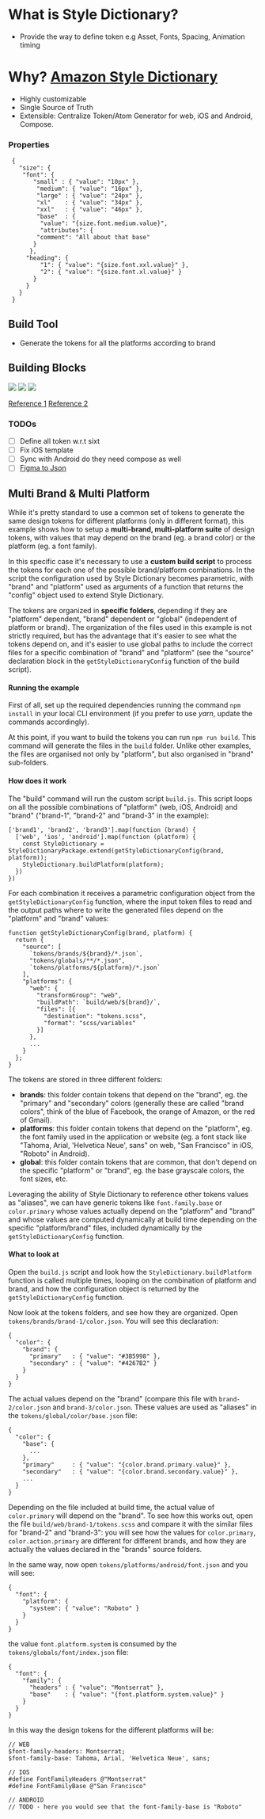# What is Style Dictionary?

- Provide the way to define token e.g Asset, Fonts, Spacing, Animation timing 

# Why? [Amazon Style Dictionary](https://github.com/amzn/style-dictionary#usage)

- Highly customizable
- Single Source of Truth
- Extensible: Centralize Token/Atom Generator for web, iOS and Android, Compose.

 ### Properties

 ```
  {
    "size": {
     "font": {
        "small" : { "value": "10px" },
         "medium": { "value": "16px" },
         "large" : { "value": "24px" },
         "xl"    : { "value": "34px" },
         "xxl"   : { "value": "46px" },
         "base"  : {
          "value": "{size.font.medium.value}",
          "attributes": {
         "comment": "All about that base"
        }
       },
      "heading": {
          "1": { "value": "{size.font.xxl.value}" },
          "2": { "value": "{size.font.xl.value}" }
        }
      }
    }
  }
```

## Build Tool 

- Generate the tokens for all the platforms according to brand

## Building Blocks

<img src="readme-resources/building-blocks.png"/>

<img src="readme-resources/explaination-building-blocks.png"/>

<img src="readme-resources/deep-merge.png"/>

[Reference 1](https://dbanksdesign.github.io/style-dictionary-presentation/#/15)
[Reference 2](https://dbanks.design/blog/dark-mode-with-style-dictionary/)


### TODOs

- [ ] Define all token w.r.t sixt
- [ ] Fix iOS template
- [ ] Sync with Android do they need compose as well
- [ ] [Figma to Json](https://github.com/divriots/style-dictionary-to-figma)

## Multi Brand & Multi Platform

While it's pretty standard to use a common set of tokens to generate the same design tokens for different platforms (only in different format), this example shows how to setup a **multi-brand, multi-platform suite** of design tokens, with values that may depend on the brand (eg. a brand color) or the platform (eg. a font family).

In this specific case it's necessary to use a **custom build script** to process the tokens for each one of the possible brand/platform combinations. In the script the configuration used by Style Dictionary becomes parametric, with "brand" and "platform" used as arguments of a function that returns the "config" object used to extend Style Dictionary.

The tokens are organized in **specific folders**, depending if they are "platform" dependent, "brand" dependent or "global" (independent of platform or brand). The organization of the files used in this example is not strictly required, but has the advantage that it's easier to see what the tokens depend on, and it's easier to use global paths to include the correct files for a specific combination of "brand" and "platform" (see the "source" declaration block in the `getStyleDictionaryConfig` function of the build script).

#### Running the example

First of all, set up the required dependencies running the command `npm install` in your local CLI environment (if you prefer to use *yarn*, update the commands accordingly).

At this point, if you want to build the tokens you can run `npm run build`. This command will generate the files in the `build` folder. Unlike other examples, the files are organised not only by "platform", but also organised in "brand" sub-folders.

#### How does it work

The "build" command will run the custom script `build.js`. This script loops on all the possible combinations of "platform" (web, iOS, Android) and "brand" ("brand-1", "brand-2" and "brand-3" in the example):

```
['brand1', 'brand2', 'brand3'].map(function (brand) {
  ['web', 'ios', 'android'].map(function (platform) {
    const StyleDictionary = StyleDictionaryPackage.extend(getStyleDictionaryConfig(brand, platform));
    StyleDictionary.buildPlatform(platform);
  })
})

```

For each combination it receives a parametric configuration object from the `getStyleDictionaryConfig` function, where the input token files to read and the output paths where to write the generated files depend on the "platform" and "brand" values:

```
function getStyleDictionaryConfig(brand, platform) {
  return {
    "source": [
      `tokens/brands/${brand}/*.json`,
      "tokens/globals/**/*.json",
      `tokens/platforms/${platform}/*.json`
    ],
    "platforms": {
      "web": {
        "transformGroup": "web",
        "buildPath": `build/web/${brand}/`,
        "files": [{
          "destination": "tokens.scss",
          "format": "scss/variables"
        }]
      },
      ...
    }
  };
}
```
The tokens are stored in three different folders:

* **brands**: this folder contain tokens that depend on the "brand", eg. the "primary" and "secondary" colors (generally these are called "brand colors", think of the blue of Facebook, the orange of Amazon, or the red of Gmail).
* **platforms**: this folder contain tokens that depend on the "platform", eg. the font family used in the application or website (eg. a font stack like "Tahoma, Arial, 'Helvetica Neue', sans" on web, "San Francisco" in iOS, "Roboto" in Android).
* **global**: this folder contain tokens that are common, that don't depend on the specific "platform" or "brand", eg. the base grayscale colors, the font sizes, etc.

Leveraging the ability of Style Dictionary to reference other tokens values as "aliases", we can have generic tokens like `font.family.base` or `color.primary` whose values actually depend on the "platform" and "brand" and whose values are computed dynamically at build time depending on the specific "platform/brand" files, included dynamically by the `getStyleDictionaryConfig` function.

#### What to look at

Open the `build.js` script and look how the `StyleDictionary.buildPlatform` function is called multiple times, looping on the combination of platform and brand, and how the configuration object is returned by the `getStyleDictionaryConfig` function.

Now look at the tokens folders, and see how they are organized. Open `tokens/brands/brand-1/color.json`. You will see this declaration:

```
{
  "color": {
    "brand": {
      "primary"   : { "value": "#3B5998" },
      "secondary" : { "value": "#4267B2" }
    }
  }
}
```

The actual values depend on the "brand" (compare this file with `brand-2/color.json` and `brand-3/color.json`. These values are used as "aliases" in the `tokens/global/color/base.json` file:

```
{
  "color": {
    "base": {
      ...
    },
    "primary"     : { "value": "{color.brand.primary.value}" },
    "secondary"   : { "value": "{color.brand.secondary.value}" },
    ...
  }
}
```

Depending on the file included at build time, the actual value of `color.primary` will depend on the "brand". To see how this works out, open the file `build/web/brand-1/tokens.scss` and compare it with the similar files for "brand-2" and "brand-3": you will see how the values for `color.primary`, `color.action.primary` are different for different brands, and how they are actually the values declared in the "brands" source folders.

In the same way, now open `tokens/platforms/android/font.json` and you will see:

```
{
  "font": {
    "platform": {
      "system": { "value": "Roboto" }
    }
  }
}
```
the value `font.platform.system` is consumed by the `tokens/globals/font/index.json` file:

```
{
  "font": {
    "family": {
      "headers" : { "value": "Montserrat" },
      "base"    : { "value": "{font.platform.system.value}" }
    }
  }
}
```
In this way the design tokens for the different platforms will be:

```
// WEB
$font-family-headers: Montserrat;
$font-family-base: Tahoma, Arial, 'Helvetica Neue', sans;
```

```
// IOS
#define FontFamilyHeaders @"Montserrat"
#define FontFamilyBase @"San Francisco"

```

```
// ANDROID
// TODO - here you would see that the font-family-base is "Roboto"
```
